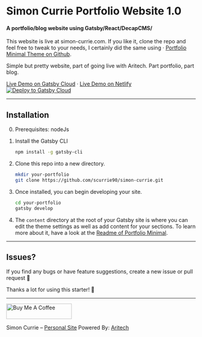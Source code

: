 
# Simon Currie Portfolio Website 1.0

#### A portfolio/blog website using Gatsby/React/DecapCMS/

This website is live at simon-currie.com. If you like it, clone the repo and feel free to tweak to your needs, I certainly did the same using · [Portfolio Minimal Theme on Github](https://github.com/konstantinmuenster/gatsby-theme-portfolio-minimal). 

Simple but pretty website, part of going live with Aritech. Part portfolio, part blog.

[Live Demo on Gatsby Cloud](https://gatsbystarterportfoliominimalt.gatsbyjs.io/) · [Live Demo on Netlify](https://gatsby-starter-portfolio-minimal-theme.netlify.app/) 
<a href="https://www.gatsbyjs.com/dashboard/deploynow?url=https://github.com/konstantinmuenster/gatsby-starter-portfolio-minimal-theme" target="_blank">
<img src="https://www.gatsbyjs.com/deploynow.svg" alt="Deploy to Gatsby Cloud" />
</a>

---

## Installation

0. Prerequisites: nodeJs 

1. Install the Gatsby CLI

   ```sh
   npm install -g gatsby-cli
   ```

2. Clone this repo into a new directory.

   ```sh
   mkdir your-portfolio
   git clone https://github.com/scurrie90/simon-currie.git
   ```

3. Once installed, you can begin developing your site.

   ```sh
   cd your-portfolio
   gatsby develop
   ```

4. The `content` directory at the root of your Gatsby site is where you can edit the theme settings as well as add content for your sections. To learn more about it, have a look at the [Readme of Portfolio Minimal](https://github.com/konstantinmuenster/gatsby-theme-portfolio-minimal/tree/main/gatsby-theme-portfolio-minimal#readme).

---

## Issues?

If you find any bugs or have feature suggestions, create a new issue or pull request 🙏

Thanks a lot for using this starter! 💪

---

<a href="https://www.buymeacoffee.com/kmuenster" target="_blank"><img src="https://cdn.buymeacoffee.com/buttons/default-orange.png" alt="Buy Me A Coffee" height="41" width="174"></a>

Simon Currie – [Personal Site](https://simon-currie.com) Powered By: [Aritech](https://aritech-solutions.com)
